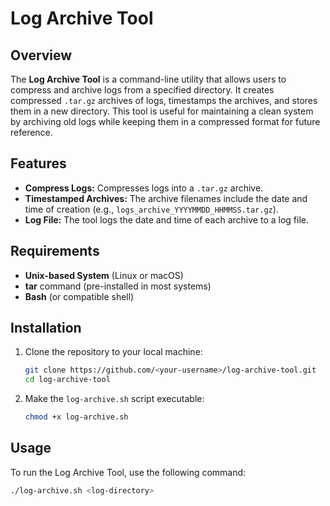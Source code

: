 # Log Archive Tool

## Overview

The **Log Archive Tool** is a command-line utility that allows users to compress and archive logs from a specified directory. It creates compressed `.tar.gz` archives of logs, timestamps the archives, and stores them in a new directory. This tool is useful for maintaining a clean system by archiving old logs while keeping them in a compressed format for future reference.

## Features

- **Compress Logs:** Compresses logs into a `.tar.gz` archive.
- **Timestamped Archives:** The archive filenames include the date and time of creation (e.g., `logs_archive_YYYYMMDD_HHMMSS.tar.gz`).
- **Log File:** The tool logs the date and time of each archive to a log file.

## Requirements

- **Unix-based System** (Linux or macOS)
- **tar** command (pre-installed in most systems)
- **Bash** (or compatible shell)

## Installation

1. Clone the repository to your local machine:
    ```bash
    git clone https://github.com/<your-username>/log-archive-tool.git
    cd log-archive-tool
    ```

2. Make the `log-archive.sh` script executable:
    ```bash
    chmod +x log-archive.sh
    ```

## Usage

To run the Log Archive Tool, use the following command:

```bash
./log-archive.sh <log-directory>
